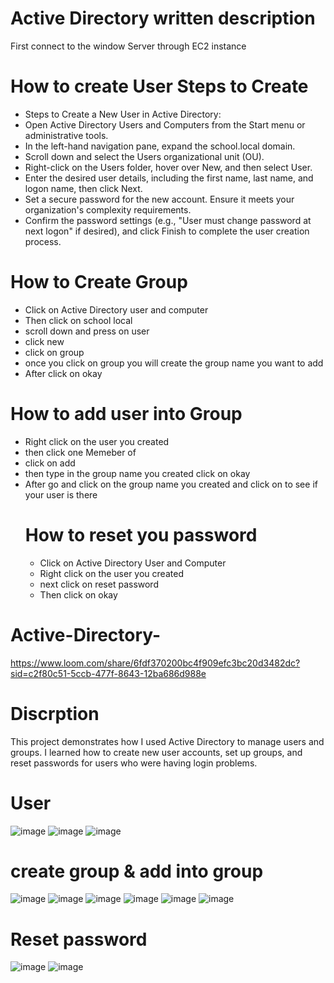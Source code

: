 # Active Directory written description 
First connect to the window Server through EC2 instance 
# How to create User Steps to Create 
* Steps to Create a New User in Active Directory:
* Open Active Directory Users and Computers from the Start menu or administrative tools.
* In the left-hand navigation pane, expand the school.local domain.
* Scroll down and select the Users organizational unit (OU).
* Right-click on the Users folder, hover over New, and then select User.
* Enter the desired user details, including the first name, last name, and logon name, then click Next.
* Set a secure password for the new account. Ensure it meets your organization's complexity requirements.
* Confirm the password settings (e.g., "User must change password at next logon" if desired), and click Finish to complete the user creation process.
# How to Create Group 
* Click on Active Directory user and computer
* Then click on school local
* scroll down and press on user
* click new
* click on group
* once you click on group you will create the group name you want to add
* After click on okay
# How to add user into Group 
* Right click on the user you created
* then click one Memeber of
* click on add
* then type in the group name you created click on okay
* After go and click on the group name you created and click on to see if your user is there
  # How to reset you password
  * Click on Active Directory User and Computer
  * Right click on the user you created
  * next click on reset password 
  * Then click on okay 

# Active-Directory-
https://www.loom.com/share/6fdf370200bc4f909efc3bc20d3482dc?sid=c2f80c51-5ccb-477f-8643-12ba686d988e
# Discrption 
This project demonstrates how I used Active Directory to manage users and groups. I learned how to create new user accounts, set up groups, and reset passwords for users who were having login problems.
# User 
![image](https://github.com/user-attachments/assets/20f72b5d-24d5-41fd-91a1-c9ea10d41bc4)
![image](https://github.com/user-attachments/assets/4ba99155-fa12-44d9-b1ec-24385d71ee1a)
![image](https://github.com/user-attachments/assets/a2feb240-4097-4d98-89e9-07441dbfc613)
# create group & add into group 
![image](https://github.com/user-attachments/assets/9cd24080-ebd3-4136-9a38-398f05aa9238)
![image](https://github.com/user-attachments/assets/cc9db7ee-da79-4ca3-8bcd-eb3a75f3d933)
![image](https://github.com/user-attachments/assets/82b6cdca-5789-4fd6-ae13-8800a2d89b25)
![image](https://github.com/user-attachments/assets/88759dc3-971e-4381-9dd2-3142c560360b)
![image](https://github.com/user-attachments/assets/e55a2fd1-d56b-44b3-a9b7-ff865860b2e8)
![image](https://github.com/user-attachments/assets/655f0454-5ca1-4949-b33f-64e82de9c64d)
# Reset password 
![image](https://github.com/user-attachments/assets/0c7f6f45-f1d0-4931-b807-c67d3c053227)
![image](https://github.com/user-attachments/assets/915ffa26-439b-4b53-b213-734e41b6269a)
